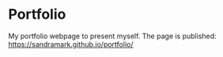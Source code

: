 # Portfolio
My portfolio webpage to present myself.
The page is published: https://sandramark.github.io/portfolio/
